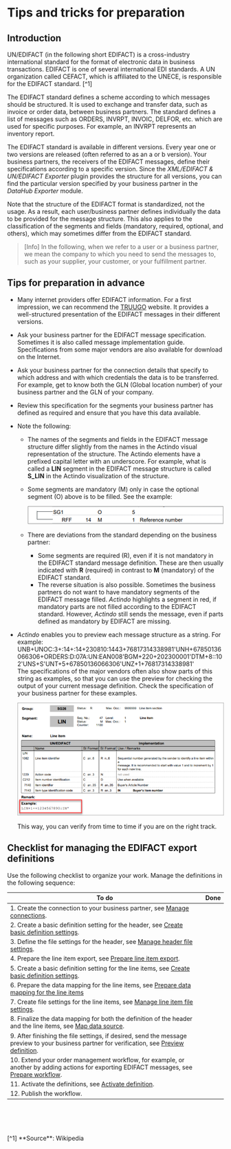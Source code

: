# Tips and tricks for preparation



## Introduction

UN/EDIFACT (in the following short EDIFACT) is a cross-industry international standard for the format of electronic data in business transactions. EDIFACT is one of several international EDI standards. A UN organization called CEFACT, which is affiliated to the UNECE, is responsible for the EDIFACT standard.
[^1]    

The EDIFACT standard defines a scheme according to which messages should be structured. It is used to exchange and transfer data, such as invoice or order data, between business partners. The standard defines a list of messages such as ORDERS, INVRPT, INVOIC, DELFOR, etc. which are used for specific purposes. For example, an INVRPT represents an inventory report.   

The EDIFACT standard is available in different versions. Every year one or two versions are released (often referred to as an a or b version). Your business partners, the receivers of the EDIFACT messages, define their specifications according to a specific version. Since the *XML/EDIFACT & UN/EDIFACT Exporter* plugin provides the structure for all versions, you can find the particular version specified by your business partner in the *DataHub Exporter* module.   

Note that the structure of the EDIFACT format is standardized, not the usage. As a result, each user/business partner defines individually the data to be provided for the message structure. This also applies to the classification of the segments and fields (mandatory, required, optional, and others), which may sometimes differ from the EDIFACT standard.   
> [Info] In the following, when we refer to a user or a business partner, we mean the company to which you need to send the messages to, such as your supplier, your customer, or your fulfillment partner.



## Tips for preparation in advance

- Many internet providers offer EDIFACT information. For a first impression, we can recommend the [TRUUGO](https://www.truugo.com/edifact/ "[https://www.truugo.com/edifact/]") website. It provides a well-structured presentation of the EDIFACT messages in their different versions.  

- Ask your business partner for the EDIFACT message specification. Sometimes it is also called message implementation guide. Specifications from some major vendors are also available for download on the Internet.

- Ask your business partner for the connection details that specify to which address and with which credentials the data is to be transferred. For example, get to know both the GLN (Global location number) of your business partner and the GLN of your company.

- Review this specification for the segments your business partner has defined as required and ensure that you have this data available.   

- Note the following: 
    - The names of the segments and fields in the EDIFACT message structure differ slightly from the names in the Actindo visual representation of the structure. The Actindo elements have a prefixed capital letter with an underscore. For example, what is called a **LIN** segment in the EDIFACT message structure is called **S_LIN** in the Actindo visualization of the structure.
    - Some segments are mandatory (M) only in case the optional segment (O) above is to be filled. See the example:

      ![Mandatory segments of the EDIFACT standard](../../Assets/Screenshots/EDI/Overview/OptionalSegment.png "[Mandatory segments of the EDIFACT standard]")

    - There are deviations from the standard depending on the business partner:    
        - Some segments are required (R), even if it is not mandatory in the EDIFACT standard message definition.  These are then usually indicated with **R** (required) in contrast to **M** (mandatory) of the EDIFACT standard. 
        - The reverse situation is also possible. Sometimes the business partners do not want to have mandatory segments of the EDIFACT message filled.
        *Actindo* highlights a segment in red, if mandatory parts are not filled according to the EDIFACT standard. However, *Actindo* still sends the message, even if parts defined as mandatory by EDIFACT are missing.  

- *Actindo* enables you to preview each message structure as a string. For example:
    UNB+UNOC:3+:14+:14+230810:1443+76817314338981'UNH+67850136066306+ORDERS:D:07A:UN:EAN008'BGM+220+202300001'DTM+8::102'UNS+S'UNT+5+67850136066306'UNZ+1+76817314338981'   
    The specifications of the major vendors often also show parts of this string as examples, so that you can use the preview for checking the output of your current message definition. Check the specification of your business partner for these examples.

    ![Output examples](../../Assets/Screenshots/EDI/Overview/MessageExample.png "[Output example]")

   This way, you can verify from time to time if you are on the right track. 



## Checklist for managing the EDIFACT export definitions

Use the following checklist to organize your work. Manage the definitions in the following sequence:  

|To do                                   | Done   
|-----|------- 
|1. Create the connection to your business partner, see [Manage connections](../Integration/01_ManageConnections.md).|   |     
|2. Create a basic definition setting for the header, see [Create basic definition settings](../Operation/01_ManageDefinitions.md#create-basic-definition-settings).|   |      
|3. Define the file settings for the header, see [Manage header file settings](../Operation/02_ManageHeaderFileSett.md).|   |
|4. Prepare the line item export, see [Prepare line item export](../Operation/02_ManageHeaderFileSett.md#prepare-line-item-export).|     |   
|5. Create a basic definition setting for the line items, see [Create basic definition settings](../Operation/01_ManageDefinitions.md#create-basic-definition-settings). |   |   
|6. Prepare the data mapping for the line items, see [Prepare data mapping for the line items](../Operation/04_ManageLineItemsFileStt.md#prepare-data-mapping-for-the-line-items) |    |    |   
|7. Create file settings for the line items, see [Manage line item file settings](../Operation/04_ManageLineItemsFileStt.md).|  |
|8. Finalize the data mapping for both the definition of the header and the line items, see [Map data source](../Operation/05_ManageDataSources.md#map-data-source).
|9. After finishing the file settings, if desired, send the message preview to your business partner for verification, see [Preview definition](../Operation/01_ManageDefinitions.md#preview-definition).|   |   
|10. Extend your order management workflow, for example, or another by adding actions for exporting EDIFACT messages, see [Prepare workflow](../Operation/07_PrepareWorkflow.md). |    |
|11. Activate the definitions, see [Activate definition](../Operation/01_ManageDefinitions.md#activate-definition).|   | 
|12. Publish the workflow.  


<BR>
<BR>
<BR>
<BR>
[^1] **Source**: Wikipedia

